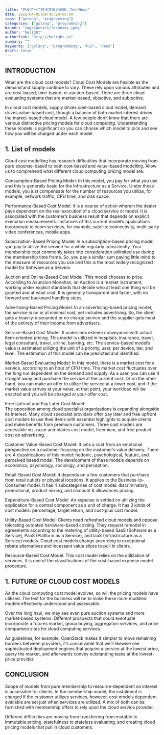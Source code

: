 ```yaml
---
title: "开发了一个技术文章订阅器：TechNews"
date: 2022-04-05T08:45:20+08:00
tags: ["golang", "programming"]
categories: ["golang", "programming"]
banner: "img/banners/technews.jpeg"
author: "helight"
authorlink: "http://helight.cn"
summary: ""
keywords: ["golang", "programming", "RSS", "Feed"]
draft: false
---
```


## INTRODUCTION
What are the cloud cost models? Cloud Cost Models are flexible as the demand and supply continue to vary. These rely upon various attributes and are cost-based, time-based, or auction-based. There are three cloud evaluating systems that are market-based, objective, and subjective. 

In cloud cost models, supply drives cost-based cloud model, demand drives value-based cost, though a balance of both market interest drives the market-based cloud model. A few people don’t know that there are various distinctive pricing models for cloud computing. Understanding these models is significant so you can choose which model to pick and see how you will be charged under each model.

## 1. List of models
Cloud cost modelling has research difficulties that incorporate moving from pure expense-based to both cost-based and value-based modelling. Allow us to comprehend what different cloud computing pricing model are:

Consumption-Based Pricing Model:
In this model, you pay for what you use and this is generally basic for the Infrastructure as a Service. Under these models, you just compensate for the number of resources you utilize, for example, network traffic, CPU time, and disk space.

Performance-Based Cost Model:
It is a course of action wherein the dealer pays dependent on the real execution of a cloud service or model. It is associated with the customer’s business result that depends on explicit execution measurements. Instances of this current model’s applications incorporate telecom services, for example, satellite connectivity, multi-party video conferences, mobile apps.

Subscription-Based Pricing Model:
In a subscription-based pricing model, you pay to utilize the service for a while regularly consistently. Your membership cost commonly takes into consideration unlimited use during the membership time frame. So, you pay a similar sum paying little mind to the measure of resources you use and this is the most widely recognized model for Software as a Service.

Auction and Online-Based Cost Model:
This model chooses to price. According to Asuncion Monahan, an Auction is a market instrument, working under explicit standards that decide who at least one thing will be granted and at what cost. It is generally transparent and faster, with no forward and backward handling steps.

Advertising-Based Pricing Model:
In an advertising-based pricing model, the service is no or at minimal cost, yet includes advertising. So, the client gets a heavily-discounted or no charge service and the supplier gets most of the entirety of their income from advertisers.

Service-Based Cost Model:
It underlines esteem conveyance with actual item-oriented pricing. This model is utilized in hospitals, insurance, travel, legal consultant, travel, airline, banking, etc. The service-based model’s value is estimated utilizing the unit of a priority, user, per device, tier, and level. The estimation of this model can be predicted and identified.

Market-Based Evaluating Model:
In this model, there is a market cost for a service, according to an hour of CPU time. The market cost fluctuates over the long run dependent on the demand and supply. As a user, you can use it straight away and purchase the service at the current cost. Or on the other hand, you can make an offer to utilize the service at a lower cost, and if the market value arrives at your value, at that point, your workload will be enacted and you will be charged at your offer cost.

Free Upfront and Pay Later Cost Model:   
The opposition among cloud specialist organizations is expanding alongside its interest. Many cloud specialist providers offer pay later and free upfront cost models to use their items with essential highlights to acquire clients and make benefits from premium customers. Three cost models are accessible viz. razor and blades cost model, freemium, and free product cost on advertising.

Customer Value-Based Cost Model:
It sets a cost from an emotional perspective on a customer focusing on the customer’s value delivery. There are 4 classifications of this model: hedonic, psychological, feature, and perceived based model. The development of these models depends on economics, psychology, sociology, and perception.

Retail-Based Cost Model:
It depends on a few customers that purchase from retail outlets or physical locations. It applies to the Business-to-Consumer model. It has 4 subcategories of cost model: discriminatory, promotional, product mixing, and discount & allowances pricing.

Expenditure-Based Cost Model:
An expense is settled on utilizing the application for a central component as a unit of charge. It has 3 kinds of cost models: percentage, target return, and cost-plus cost model.

Utility-Based Cost Model:
Clients need refreshed cloud models and oppose tolerating outdated hardware-based costing. They request remodel in agreements according to the metering of utility-based SaaS (Software as a Service), PaaS (Platform as a Service), and IaaS (Infrastructure as a Service) models. Cloud cost models change according to exceptional rebate alternatives and incessant value slices to pull in clients.

Resource-Based Cost Model:
This cost model relies on the utilization of services. It is one of the classifications of the cost-based expense model procedure.

## 1. FUTURE OF CLOUD COST MODELS
As the cloud computing cost model evolves, so will the pricing models have utilized. The test for the business will be to make these more muddled models effectively understood and assessable.

Over the long haul, we may see even pure auction systems and more market-based systems. Different prospects that could eventuate incorporate a futures market, group buying, aggregation services, and price comparison sites for cloud computing services.

As guidelines, for example, OpenStack makes it simpler to move remaining burdens between providers, it’s conceivable that we’ll likewise see sophisticated deployment engines that acquire a service at the lowest price, query the market, and afterwards convey outstanding tasks at the lowest-price provider.

## CONCLUSION
Scope of models from pure membership to resource-dependent on interest is accessible for clients. In the membership model, the instalment is charged if the customer utilizes services, however, cost models dependent available are set just when services are utilized. A mix of both can be furnished with membership offers to rely upon the cloud service provider.

Different difficulties are moving from transferring from mutable to immutable pricing, statefulness to stateless evaluating, and creating cloud pricing models that pull in cloud customers.